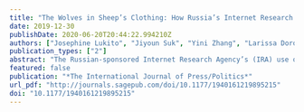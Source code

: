 ```yaml
---
title: "The Wolves in Sheep’s Clothing: How Russia’s Internet Research Agency Tweets Appeared in U.S. News as Vox Populi"
date: 2019-12-30
publishDate: 2020-06-20T20:44:22.994210Z
authors: ["Josephine Lukito", "Jiyoun Suk", "Yini Zhang", "Larissa Doroshenko", "Sang Jung Kim", "Min-Hsin Su", "Yiping Xia", "Deen Freelon", "Chris Wells"]
publication_types: ["2"]
abstract: "The Russian-sponsored Internet Research Agency’s (IRA) use of social media to influence U.S. political discourse is undoubtedly troubling. However, scholarly attention has focused on social media, overlooking the role that news media within the country played in amplifying false, foreign messages. In this article, we examine articles in the U.S. news media system that quoted IRA tweets through the lens of changing journalism practices in the hybrid media system, focusing specifically on news gatekeepers’ use of tweets as vox populi. We find that a majority of the IRA tweets embedded in the news were vox populi. That is, IRA tweets were quoted (1) for their opinion, (2) as coming from everyday Twitter users, and (3) with a collection of other tweets holistically representing public sentiment. These findings raise concerns about how modern gatekeeping practices, transformed due to the hybrid media system, may also unintentionally let in unwanted disinformation from malicious actors."
featured: false
publication: "*The International Journal of Press/Politics*"
url_pdf: "http://journals.sagepub.com/doi/10.1177/1940161219895215"
doi: "10.1177/1940161219895215"
---
```


